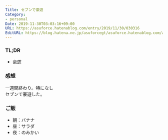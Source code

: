 ```yaml
---
Title: セブンで豪遊
Category:
- personal
Date: 2019-11-30T03:03:16+09:00
URL: https://asuforce.hatenablog.com/entry/2019/11/30/030316
EditURL: https://blog.hatena.ne.jp/asuforcegt/asuforce.hatenablog.com/atom/entry/26006613473567514
---
```


### TL;DR

- 豪遊

###  感想

一週間終わり。特になし  
セブンで豪遊した。

### ご飯

- 朝：バナナ
- 昼：サラダ
- 夜：のみかい
